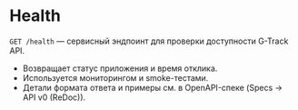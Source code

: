 # Health

`GET /health` — сервисный эндпоинт для проверки доступности G-Track API.

- Возвращает статус приложения и время отклика.
- Используется мониторингом и smoke-тестами.
- Детали формата ответа и примеры см. в OpenAPI-спеке (Specs → API v0 (ReDoc)).
